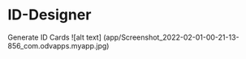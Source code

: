 # ID-Designer
Generate ID Cards
![alt text] (app/Screenshot_2022-02-01-00-21-13-856_com.odvapps.myapp.jpg)
